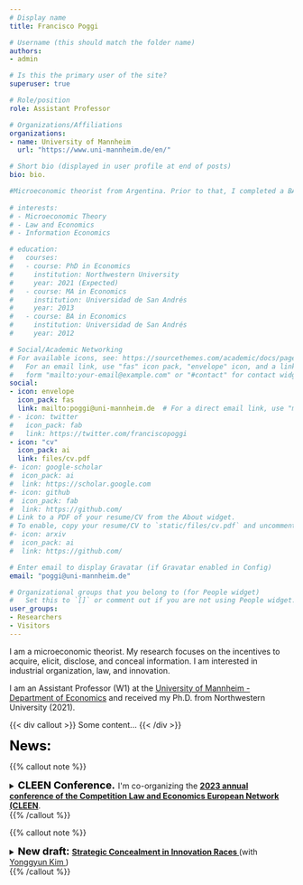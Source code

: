 ```yaml
---
# Display name
title: Francisco Poggi

# Username (this should match the folder name)
authors:
- admin

# Is this the primary user of the site?
superuser: true

# Role/position
role: Assistant Professor

# Organizations/Affiliations
organizations:
- name: University of Mannheim
  url: "https://www.uni-mannheim.de/en/"

# Short bio (displayed in user profile at end of posts)
bio: bio.

#Microeconomic theorist from Argentina. Prior to that, I completed a BA and MA at [Universidad de San Andrés](https://www.udesa.edu.ar/departamento-de-economia) and received my Ph.D. from Northwestern University.
 
# interests:
# - Microeconomic Theory
# - Law and Economics
# - Information Economics

# education:
#   courses:
#   - course: PhD in Economics
#     institution: Northwestern University
#     year: 2021 (Expected)
#   - course: MA in Economics
#     institution: Universidad de San Andrés
#     year: 2013
#   - course: BA in Economics
#     institution: Universidad de San Andrés
#     year: 2012

# Social/Academic Networking
# For available icons, see: https://sourcethemes.com/academic/docs/page-builder/#icons
#   For an email link, use "fas" icon pack, "envelope" icon, and a link in the
#   form "mailto:your-email@example.com" or "#contact" for contact widget.
social:
- icon: envelope
  icon_pack: fas
  link: mailto:poggi@uni-mannheim.de  # For a direct email link, use "mailto:fpoggi@u.northwestern.edu".
# - icon: twitter
#   icon_pack: fab
#   link: https://twitter.com/franciscopoggi
- icon: "cv"
  icon_pack: ai
  link: files/cv.pdf
#- icon: google-scholar
#  icon_pack: ai
#  link: https://scholar.google.com
#- icon: github
#  icon_pack: fab
#  link: https://github.com/
# Link to a PDF of your resume/CV from the About widget.
# To enable, copy your resume/CV to `static/files/cv.pdf` and uncomment the lines below.
#- icon: arxiv
#  icon_pack: ai
#  link: https://github.com/

# Enter email to display Gravatar (if Gravatar enabled in Config)
email: "poggi@uni-mannheim.de"

# Organizational groups that you belong to (for People widget)
#   Set this to `[]` or comment out if you are not using People widget.
user_groups:
- Researchers
- Visitors
---
```


I am a microeconomic theorist. My research focuses on the incentives to acquire, elicit, disclose, and conceal information. I am interested in industrial organization, law, and innovation.

I am an Assistant Professor (W1) at the [University of Mannheim - Department of Economics](https://www.vwl.uni-mannheim.de/en/) and received my Ph.D. from Northwestern University (2021).

{{< div callout >}}
Some content...
{{< /div >}}


<font size="5"
          color="black">
          <b>News: </b> 
        </font> 


{{% callout note %}}
<details>
<summary>
<font size="4"
        color="black">
        <b>CLEEN Conference.</b>
        </font>
        I'm co-organizing the <b><a href="http://www.zew.de/cleen2023" target="_blank">2023 annual conference of the Competition Law and Economics European Network (CLEEN</a></b>.
</summary>
The Mannheim Centre for Competition and Innovation (MaCCI), the Collaborative Research Center Transregio 224 EPoS at the universities of Bonn and Mannheim, and ZEW Mannheim are pleased to announce the 2023 annual conference of the Competition Law and Economics European Network (CLEEN).

CLEEN has provided an interdisciplinary platform for researchers in the field of law and economics since its first research workshop in Bonn in 2007. According to current planning, the 2023 CLEEN Conference will be held in person in Mannheim.
</details>        
{{% /callout %}}

{{% callout note %}}
<details>
<summary>
<font size="4"
          color="black">
          <b>New draft: </b> 
        </font>  
        <b><a href="https://yonggyun-yg-kim.github.io/files/Research%20papers/SCIR_public.pdf" target="_blank"> Strategic Concealment in Innovation Races </a></b> (with <a href="https://sites.google.com/view/yonggyun-yg-kim/" target="_blank"> Yonggyun Kim </a>)
</summary>
We investigate a firm's incentives to conceal an intermediate research discovery in order to influence its rival's choice of strategy in an innovation race. To study this, we introduce an innovation game where two firms dynamically allocate their resources between two distinct research and development (R&D) paths towards a final innovation: (i) developing it with the currently available but slower technology; (ii) conducting research to discover a faster new technology for developing it. We fully characterize the equilibrium behavior of the firms in the cases where their research progress is public and private information. Then, we extend the private information setting by allowing firms to conceal or license their intermediate discoveries. We show that when the reward of winning the race is high, firms sometimes conceal their interim discoveries, which inefficiently retards the pace of innovation. 
</details>        
{{% /callout %}}



<!-- {{% callout note %}}
<details>
<summary>
<font size="4"
          color="red">
          New version: 
        </font>  <b>Market-Based Mechanisms</b> (with Quitzé Valenzuela-Stookey)
</summary>
<a href="https://www.franciscopoggi.com/files/mbm.pdf" target="_blank">PDF here</a>
</details>        
{{% /callout %}} -->
<!-- {{% callout note %}}
<details>
<summary>
<font size="4"
          color="red">
          Draft coming soon:
        </font> <b> Rewarding Scientific Discoveries </b>
</summary>
This paper develops a normative theory of scientific compensation. A sequence of short-lived agents decide how to approach a process of scientific discovery. Agents can engage in applied research, that might produce something of intrinsic value, or basic research, that produces information about the world. Basic research is valuable because  guides the posterior allocation of resources in the applied research process. Considering a principal that provides incentives through monetary payments, I give conditions under which the agents can be induced to approach discovery efficiently, and in a way that is robust to agents' beliefs and lifespan. Moreover, I show that, in order to provide these incentives, positive findings (those who indicate that a certain research direction is promising) should be rewarded more handsomely than negative findings (that show that a certain research direction is futile).
</details>
{{% /callout %}} -->
<!-- My research focuses on the dynamics of information acquisition and experimentation. --> <!-- The questions I find most exciting are related to research and development, innovation, law, and organizations. -->
<!-- {{% callout note %}}
At some point in the summer, I will join <a href="https://www.vwl.uni-mannheim.de/en/" target="_blank">the University of Mannheim</a> as an Assistant Professor.
{{% /callout %}} -->
